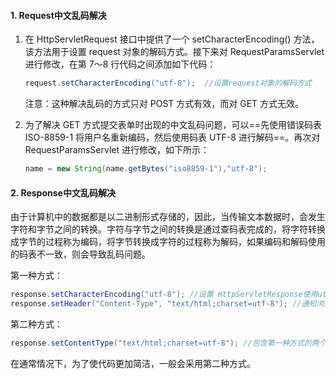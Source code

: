 #### 1. Request中文乱码解决

1. 在 HttpServletRequest 接口中提供了一个 setCharacterEncoding() 方法，该方法用于设置 request 对象的解码方式。接下来对 RequestParamsServlet 进行修改，在第 7～8 行代码之间添加如下代码：

   ```java
   request.setCharacterEncoding("utf-8");  //设置request对象的解码方式
   ```

   注意：这种解决乱码的方式只对 POST 方式有效，而对 GET 方式无效。

2. 为了解决 GET 方式提交表单时出现的中文乱码问题，可以==先使用错误码表 ISO-8859-1 将用户名重新编码，然后使用码表 UTF-8 进行解码==。再次对 RequestParamsServlet 进行修改，如下所示：

   ```java
   name = new String(name.getBytes("iso8859-1"),"utf-8");
   ```

#### 2. Response中文乱码解决

由于计算机中的数据都是以二进制形式存储的，因此，当传输文本数据时，会发生字符和字节之间的转换。字符与字节之间的转换是通过查码表完成的，将字符转换成字节的过程称为编码，将字节转换成字符的过程称为解码，如果编码和解码使用的码表不一致，则会导致乱码问题。

第一种方式：

```java
response.setCharacterEncoding("utf-8"); //设置 HttpServletResponse使用utf-8编码
response.setHeader("Content-Type", "text/html;charset=utf-8"); //通知浏览器使用utf-8解码
```

第二种方式：

```java
response.setContentType("text/html;charset=utf-8"); //包含第一种方式的两个功能
```

在通常情况下，为了使代码更加简洁，一般会采用第二种方式。

